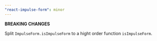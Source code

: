 ```yaml
---
"react-impulse-form": minor
---
```


**BREAKING CHANGES**

Split `ImpulseForm.isImpulseForm` to a hight order function `isImpulseForm`.
